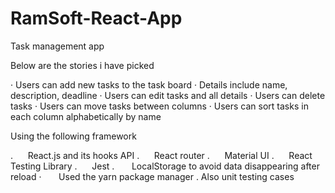 # RamSoft-React-App
Task management app

Below are the stories i have picked 

· Users can add new tasks to the task board
· Details include name, description, deadline
· Users can edit tasks and all details
· Users can delete tasks
· Users can move tasks between columns
· Users can sort tasks in each column alphabetically by name

Using the following framework 

.      React.js and its hooks API
.      React router
.      Material UI
.      React Testing Library
.      Jest
  .       LocalStorage to avoid data disappearing after reload
  ·       Used the yarn package manager
  .       Also unit testing cases
 
